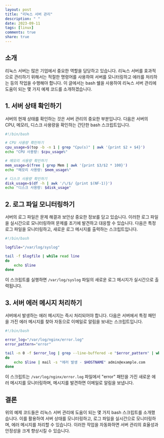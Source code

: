 ```yaml
---
layout: post
title: "리눅스 서버 관리"
description: " "
date: 2023-09-11
tags: [linux]
comments: true
share: true
---
```


## 소개
리눅스 서버는 많은 기업에서 중요한 역할을 담당하고 있습니다. 리눅스 서버를 효과적으로 관리하기 위해서는 적절한 명령어를 사용하여 서버를 모니터링하고 에러를 처리하는 등의 작업을 수행해야 합니다. 이 글에서는 bash 쉘을 사용하여 리눅스 서버 관리에 도움이 되는 몇 가지 예제 코드를 소개하겠습니다.

## 1. 서버 상태 확인하기
서버의 현재 상태를 확인하는 것은 서버 관리의 중요한 부분입니다. 다음은 서버의 CPU, 메모리, 디스크 사용량을 확인하는 간단한 bash 스크립트입니다.

```bash
#!/bin/bash

# CPU 사용량 확인하기
cpu_usage=$(top -b -n 1 | grep "Cpu(s)" | awk '{print $2 + $4}')
echo "CPU 사용량: $cpu_usage%"

# 메모리 사용량 확인하기
mem_usage=$(free | grep Mem | awk '{print $3/$2 * 100}')
echo "메모리 사용량: $mem_usage%"

# 디스크 사용량 확인하기
disk_usage=$(df -h | awk '/\/$/ {print $(NF-1)}')
echo "디스크 사용량: $disk_usage"
```

## 2. 로그 파일 모니터링하기
서버의 로그 파일은 문제 해결과 보안상 중요한 정보를 담고 있습니다. 이러한 로그 파일을 실시간으로 모니터링하여 문제를 조기에 발견하고 대응할 수 있습니다. 다음은 특정 로그 파일을 모니터링하고, 새로운 로그 메시지를 출력하는 스크립트입니다.

```bash
#!/bin/bash

logfile="/var/log/syslog"

tail -f $logfile | while read line
do
    echo $line
done
```

이 스크립트를 실행하면 `/var/log/syslog` 파일의 새로운 로그 메시지가 실시간으로 출력됩니다.

## 3. 서버 에러 메시지 처리하기
서버에서 발생하는 에러 메시지는 즉시 처리되어야 합니다. 다음은 서버에서 특정 패턴을 가진 에러 메시지를 찾아 자동으로 이메일로 알림을 보내는 스크립트입니다.

```bash
#!/bin/bash

error_log="/var/log/nginx/error.log"
error_pattern="error"

tail -n 0 -f $error_log | grep --line-buffered -e "$error_pattern" | while read line
do
    echo $line | mail -s "에러 발생 - $HOSTNAME" admin@example.com
done
```

이 스크립트는 `/var/log/nginx/error.log` 파일에서 "error" 패턴을 가진 새로운 에러 메시지를 모니터링하며, 메시지를 발견하면 이메일로 알림을 보냅니다.

## 결론
위의 예제 코드들은 리눅스 서버 관리에 도움이 되는 몇 가지 bash 스크립트를 소개했습니다. 이를 활용하여 서버 상태를 모니터링하고, 로그 파일을 실시간으로 모니터링하며, 에러 메시지를 처리할 수 있습니다. 이러한 작업을 자동화하면 서버 관리의 효율성과 안정성을 크게 향상시킬 수 있습니다.